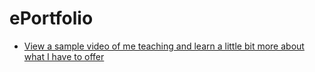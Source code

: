 # ePortfolio 
- [View a sample video of me teaching and learn a little bit more about what I have to offer](https://amandabull.github.io/)
